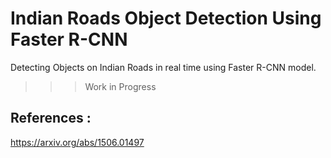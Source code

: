 # Indian Roads Object Detection Using Faster R-CNN

Detecting Objects on Indian Roads in real time using Faster R-CNN model.
>>> Work in Progress
  
## References :

<https://arxiv.org/abs/1506.01497>









